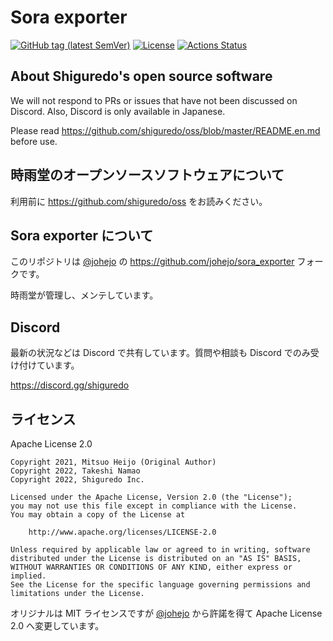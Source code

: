 # Sora exporter

[![GitHub tag (latest SemVer)](https://img.shields.io/github/tag/shiguredo/sora_exporter.svg)](https://github.com/shiguredo/sora_exporter)
[![License](https://img.shields.io/badge/License-Apache%202.0-blue.svg)](https://opensource.org/licenses/Apache-2.0)
[![Actions Status](https://github.com/shiguredo/sora_exporter/workflows/ci/badge.svg)](https://github.com/shiguredo/sora_exporter/actions)

## About Shiguredo's open source software

We will not respond to PRs or issues that have not been discussed on Discord. Also, Discord is only available in Japanese.

Please read https://github.com/shiguredo/oss/blob/master/README.en.md before use.

## 時雨堂のオープンソースソフトウェアについて

利用前に https://github.com/shiguredo/oss をお読みください。

## Sora exporter について

このリポジトリは [@johejo](https://github.com/johejo/) の https://github.com/johejo/sora_exporter フォークです。

時雨堂が管理し、メンテしています。

## Discord

最新の状況などは Discord で共有しています。質問や相談も Discord でのみ受け付けています。

https://discord.gg/shiguredo

## ライセンス

Apache License 2.0

```
Copyright 2021, Mitsuo Heijo (Original Author)
Copyright 2022, Takeshi Namao
Copyright 2022, Shiguredo Inc.

Licensed under the Apache License, Version 2.0 (the "License");
you may not use this file except in compliance with the License.
You may obtain a copy of the License at

    http://www.apache.org/licenses/LICENSE-2.0

Unless required by applicable law or agreed to in writing, software
distributed under the License is distributed on an "AS IS" BASIS,
WITHOUT WARRANTIES OR CONDITIONS OF ANY KIND, either express or implied.
See the License for the specific language governing permissions and
limitations under the License.
```

オリジナルは MIT ライセンスですが [@johejo](https://github.com/johejo/) から許諾を得て Apache License 2.0 へ変更しています。
